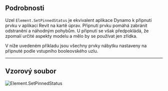 ## Podrobnosti
Uzel `Element.SetPinnedStatus` je ekvivalent aplikace Dynamo k připnutí prvku v aplikaci Revit na kartě úprav. Připnutí prvku pomáhá zabránit odstranění a náhodným pohybům. U připnutí se však předpokládá, že zpomalí určité aspekty modelu a mělo by se používat jen zřídka.

V níže uvedeném příkladu jsou všechny prvky nábytku nastaveny na připnuté podle vstupního booleovského uzlu.
___
## Vzorový soubor

![Element.SetPinnedStatus](./Revit.Elements.Element.SetPinnedStatus_img.jpg)
